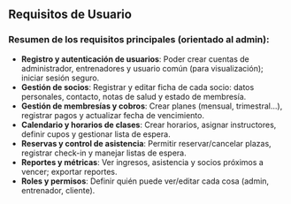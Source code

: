 ## Requisitos de Usuario

### Resumen de los requisitos principales (orientado al admin):

- **Registro y autenticación de usuarios**: Poder crear cuentas de administrador, entrenadores y usuario común (para visualización); iniciar sesión seguro.
- **Gestión de socios**: Registrar y editar ficha de cada socio: datos personales, contacto, notas de salud y estado de membresía.
- **Gestión de membresías y cobros**: Crear planes (mensual, trimestral...), registrar pagos y actualizar fecha de vencimiento.
- **Calendario y horarios de clases**: Crear horarios, asignar instructores, definir cupos y gestionar lista de espera.
- **Reservas y control de asistencia**: Permitir reservar/cancelar plazas, registrar check-in y manejar listas de espera.
- **Reportes y métricas**: Ver ingresos, asistencia y socios próximos a vencer; exportar reportes.
- **Roles y permisos**: Definir quién puede ver/editar cada cosa (admin, entrenador, cliente).




